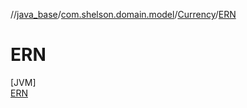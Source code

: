 //[java_base](../../../../index.md)/[com.shelson.domain.model](../../index.md)/[Currency](../index.md)/[ERN](index.md)

# ERN

[JVM]\
[ERN](index.md)
